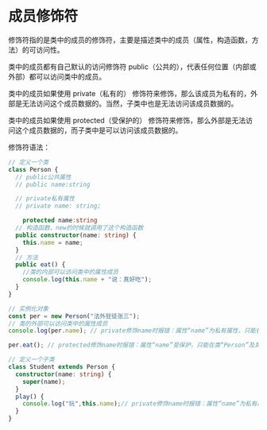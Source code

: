 # 成员修饰符

修饰符指的是类中的成员的修饰符，主要是描述类中的成员（属性，构造函数，方法）的可访问性。

类中的成员都有自己默认的访问修饰符 public（公共的），代表任何位置（内部或外部）都可以访问类中的成员。

类中的成员如果使用 private（私有的） 修饰符来修饰，那么该成员为私有的，外部是无法访问这个成员数据的。当然，子类中也是无法访问该成员数据的。

类中的成员如果使用 protected（受保护的） 修饰符来修饰，那么外部是无法访问这个成员数据的，而子类中是可以访问该成员数据的。

修饰符语法：

```ts
// 定义一个类
class Person {
  // public公共属性
  // public name:string

  // private私有属性
  // private name: string;

    protected name:string
  // 构造函数，new的时候就调用了这个构造函数
  public constructor(name: string) {
    this.name = name;
  }
  // 方法
  public eat() {
    //类的内部可以访问类中的属性成员
    console.log(this.name + "说：真好吃");
  }
}

// 实例化对象
const per = new Person("法外狂徒张三");
// 类的外部可以访问类中的属性成员
console.log(per.name); // private修饰name时报错：属性“name”为私有属性，只能在类“Person”中访问。说明name只能在类的内部被访问，不能在Person外部被访问。

per.eat(); // protected修饰name时报错：属性“name”受保护，只能在类“Person”及其子类中访问。

// 定义一个子类
class Student extends Person {
  constructor(name: string) {
    super(name);
  }
  play() {
    console.log("玩",this.name);// private修饰name时报错：属性“name”为私有属性，只能在类“Person”中访问。说明name只能在类的内部被访问，不能在子类中被访问。
  }
}
```
